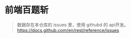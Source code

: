 # 前端百题斩



> 数据存在本仓库的 issues 里，使用 githubd 的 api开发。
> https://docs.github.com/en/rest/reference/issues
